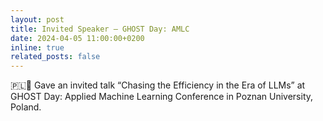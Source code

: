 ```yaml
---
layout: post
title: Invited Speaker — GHOST Day: AMLC
date: 2024-04-05 11:00:00+0200
inline: true
related_posts: false
---
```


🇵🇱🎤 Gave an invited talk “Chasing the Efficiency in the Era of LLMs” at GHOST Day: Applied Machine Learning Conference in Poznan University, Poland.
